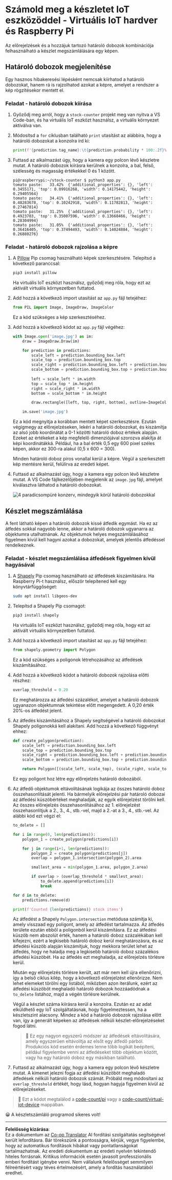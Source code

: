 <!--
CO_OP_TRANSLATOR_METADATA:
{
  "original_hash": "9c4320311c0f2c1884a6a21265d98a51",
  "translation_date": "2025-08-27T22:44:35+00:00",
  "source_file": "5-retail/lessons/2-check-stock-device/single-board-computer-count-stock.md",
  "language_code": "hu"
}
-->
# Számold meg a készletet IoT eszközöddel - Virtuális IoT hardver és Raspberry Pi

Az előrejelzések és a hozzájuk tartozó határoló dobozok kombinációja felhasználható a készlet megszámlálására egy képen.

## Határoló dobozok megjelenítése

Egy hasznos hibakeresési lépésként nemcsak kiírhatod a határoló dobozokat, hanem rá is rajzolhatod azokat a képre, amelyet a rendszer a kép rögzítésekor mentett el.

### Feladat - határoló dobozok kiírása

1. Győződj meg arról, hogy a `stock-counter` projekt meg van nyitva a VS Code-ban, és ha virtuális IoT eszközt használsz, a virtuális környezet aktiválva van.

1. Módosítsd a `for` ciklusban található `print` utasítást az alábbira, hogy a határoló dobozokat a konzolra írd ki:

    ```python
    print(f'{prediction.tag_name}:\t{prediction.probability * 100:.2f}%\t{prediction.bounding_box}')
    ```

1. Futtasd az alkalmazást úgy, hogy a kamera egy polcon lévő készletre mutat. A határoló dobozok kiírásra kerülnek a konzolra, a bal, felső, szélesség és magasság értékekkel 0 és 1 között.

    ```output
    pi@raspberrypi:~/stock-counter $ python3 app.py 
    tomato paste:   33.42%  {'additional_properties': {}, 'left': 0.3455171, 'top': 0.09916268, 'width': 0.14175442, 'height': 0.29405564}
    tomato paste:   34.41%  {'additional_properties': {}, 'left': 0.48283678, 'top': 0.10242918, 'width': 0.11782813, 'height': 0.27467814}
    tomato paste:   31.25%  {'additional_properties': {}, 'left': 0.4923783, 'top': 0.35007596, 'width': 0.13668466, 'height': 0.28304994}
    tomato paste:   31.05%  {'additional_properties': {}, 'left': 0.36416405, 'top': 0.37494493, 'width': 0.14024884, 'height': 0.26880276}
    ```

### Feladat - határoló dobozok rajzolása a képre

1. A [Pillow](https://pypi.org/project/Pillow/) Pip csomag használható képek szerkesztésére. Telepítsd a következő paranccsal:

    ```sh
    pip3 install pillow
    ```

    Ha virtuális IoT eszközt használsz, győződj meg róla, hogy ezt az aktivált virtuális környezetben futtatod.

1. Add hozzá a következő import utasítást az `app.py` fájl tetejéhez:

    ```python
    from PIL import Image, ImageDraw, ImageColor
    ```

    Ez a kód szükséges a kép szerkesztéséhez.

1. Add hozzá a következő kódot az `app.py` fájl végéhez:

    ```python
    with Image.open('image.jpg') as im:
        draw = ImageDraw.Draw(im)
    
        for prediction in predictions:
            scale_left = prediction.bounding_box.left
            scale_top = prediction.bounding_box.top
            scale_right = prediction.bounding_box.left + prediction.bounding_box.width
            scale_bottom = prediction.bounding_box.top + prediction.bounding_box.height
            
            left = scale_left * im.width
            top = scale_top * im.height
            right = scale_right * im.width
            bottom = scale_bottom * im.height
    
            draw.rectangle([left, top, right, bottom], outline=ImageColor.getrgb('red'), width=2)
    
        im.save('image.jpg')
    ```

    Ez a kód megnyitja a korábban mentett képet szerkesztésre. Ezután végigmegy az előrejelzéseken, lekéri a határoló dobozokat, és kiszámítja az alsó jobb koordinátát a 0-1 közötti határoló doboz értékek alapján. Ezeket az értékeket a kép megfelelő dimenziójával szorozva alakítja át képi koordinátákká. Például, ha a bal érték 0,5 egy 600 pixel széles képen, akkor ez 300-ra alakul (0,5 x 600 = 300).

    Minden határoló doboz piros vonallal kerül a képre. Végül a szerkesztett kép mentésre kerül, felülírva az eredeti képet.

1. Futtasd az alkalmazást úgy, hogy a kamera egy polcon lévő készletre mutat. A VS Code fájlkezelőjében megjelenik az `image.jpg` fájl, amelyet kiválasztva láthatod a határoló dobozokat.

    ![4 paradicsompüré konzerv, mindegyik körül határoló dobozokkal](../../../../../translated_images/rpi-stock-with-bounding-boxes.b5540e2ecb7cd49f1271828d3be412671d950e87625c5597ea97c90f11e01097.hu.jpg)

## Készlet megszámlálása

A fent látható képen a határoló dobozok kissé átfedik egymást. Ha ez az átfedés sokkal nagyobb lenne, akkor a határoló dobozok ugyanarra az objektumra utalhatnának. Az objektumok helyes megszámlálásához figyelmen kívül kell hagyni azokat a dobozokat, amelyek jelentős átfedéssel rendelkeznek.

### Feladat - készlet megszámlálása átfedések figyelmen kívül hagyásával

1. A [Shapely](https://pypi.org/project/Shapely/) Pip csomag használható az átfedések kiszámítására. Ha Raspberry Pi-t használsz, először telepítened kell egy könyvtárfüggőséget:

    ```sh
    sudo apt install libgeos-dev
    ```

1. Telepítsd a Shapely Pip csomagot:

    ```sh
    pip3 install shapely
    ```

    Ha virtuális IoT eszközt használsz, győződj meg róla, hogy ezt az aktivált virtuális környezetben futtatod.

1. Add hozzá a következő import utasítást az `app.py` fájl tetejéhez:

    ```python
    from shapely.geometry import Polygon
    ```

    Ez a kód szükséges a poligonok létrehozásához az átfedések kiszámításához.

1. Add hozzá a következő kódot a határoló dobozok rajzolása előtti részhez:

    ```python
    overlap_threshold = 0.20
    ```

    Ez meghatározza az átfedési százalékot, amelyet a határoló dobozok ugyanazon objektumnak tekintése előtt megengedett. A 0,20 érték 20%-os átfedést jelent.

1. Az átfedés kiszámításához a Shapely segítségével a határoló dobozokat Shapely poligonokká kell alakítani. Add hozzá a következő függvényt ehhez:

    ```python
    def create_polygon(prediction):
        scale_left = prediction.bounding_box.left
        scale_top = prediction.bounding_box.top
        scale_right = prediction.bounding_box.left + prediction.bounding_box.width
        scale_bottom = prediction.bounding_box.top + prediction.bounding_box.height
    
        return Polygon([(scale_left, scale_top), (scale_right, scale_top), (scale_right, scale_bottom), (scale_left, scale_bottom)])
    ```

    Ez egy poligont hoz létre egy előrejelzés határoló dobozából.

1. Az átfedő objektumok eltávolításának logikája az összes határoló doboz összehasonlítását jelenti. Ha bármelyik előrejelzési pár határoló dobozai az átfedési küszöbértéket meghaladják, az egyik előrejelzést törölni kell. Az összes előrejelzés összehasonlításához az 1. előrejelzést összehasonlítjuk a 2., 3., 4., stb.-vel, majd a 2.-at a 3., 4., stb.-vel. Az alábbi kód ezt végzi el:

    ```python
    to_delete = []

    for i in range(0, len(predictions)):
        polygon_1 = create_polygon(predictions[i])
    
        for j in range(i+1, len(predictions)):
            polygon_2 = create_polygon(predictions[j])
            overlap = polygon_1.intersection(polygon_2).area

            smallest_area = min(polygon_1.area, polygon_2.area)
    
            if overlap > (overlap_threshold * smallest_area):
                to_delete.append(predictions[i])
                break
    
    for d in to_delete:
        predictions.remove(d)

    print(f'Counted {len(predictions)} stock items')
    ```

    Az átfedést a Shapely `Polygon.intersection` metódusa számítja ki, amely visszaad egy poligont, amely az átfedést tartalmazza. Az átfedés területe ezután ebből a poligonból kerül kiszámításra. Ez az átfedési küszöb nem abszolút érték, hanem a határoló doboz százalékában kell kifejezni, ezért a legkisebb határoló doboz kerül meghatározásra, és az átfedési küszöb alapján kiszámítjuk, hogy mekkora terület lehet az átfedés, hogy ne haladja meg a legkisebb határoló doboz százalékos átfedési küszöbét. Ha az átfedés ezt meghaladja, az előrejelzés törlésre kerül.

    Miután egy előrejelzés törlésre került, azt már nem kell újra ellenőrizni, így a belső ciklus kilép, hogy a következő előrejelzést ellenőrizze. Nem lehet elemeket törölni egy listából, miközben azon iterálunk, ezért az átfedési küszöböt meghaladó határoló dobozok hozzáadódnak a `to_delete` listához, majd a végén törlésre kerülnek.

    Végül a készlet száma kiírásra kerül a konzolra. Ezután ez az adat elküldhető egy IoT szolgáltatásnak, hogy figyelmeztessen, ha a készletszint alacsony. Mindez a kód a határoló dobozok rajzolása előtt van, így a generált képeken az átfedések nélküli készlet-előrejelzéseket fogod látni.

    > 💁 Ez egy nagyon egyszerű módszer az átfedések eltávolítására, amely egyszerűen eltávolítja az elsőt egy átfedő párból. Produkciós kód esetén érdemes lenne több logikát beépíteni, például figyelembe venni az átfedéseket több objektum között, vagy ha egy határoló doboz egy másikban található.

1. Futtasd az alkalmazást úgy, hogy a kamera egy polcon lévő készletre mutat. A kimenet jelezni fogja az átfedési küszöböt meghaladó átfedések nélküli határoló dobozok számát. Próbáld meg módosítani az `overlap_threshold` értékét, hogy lásd, hogyan hagyja figyelmen kívül az előrejelzéseket.

> 💁 Ezt a kódot megtalálod a [code-count/pi](../../../../../5-retail/lessons/2-check-stock-device/code-count/pi) vagy a [code-count/virtual-iot-device](../../../../../5-retail/lessons/2-check-stock-device/code-count/virtual-iot-device) mappában.

😀 A készletszámláló programod sikeres volt!

---

**Felelősség kizárása**:  
Ez a dokumentum az [Co-op Translator](https://github.com/Azure/co-op-translator) AI fordítási szolgáltatás segítségével került lefordításra. Bár törekszünk a pontosságra, kérjük, vegye figyelembe, hogy az automatikus fordítások hibákat vagy pontatlanságokat tartalmazhatnak. Az eredeti dokumentum az eredeti nyelvén tekintendő hiteles forrásnak. Kritikus információk esetén javasolt professzionális emberi fordítást igénybe venni. Nem vállalunk felelősséget semmilyen félreértésért vagy téves értelmezésért, amely a fordítás használatából eredhet.